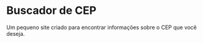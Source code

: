 <h1> Buscador de CEP </h1>
Um pequeno site criado para encontrar informações sobre o CEP que você deseja.

